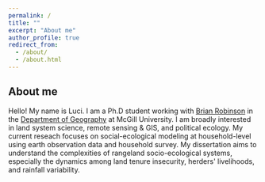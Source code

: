 ```yaml
---
permalink: /
title: ""
excerpt: "About me"
author_profile: true
redirect_from: 
  - /about/
  - /about.html
---
```


About me
------
Hello! My name is Luci. I am a Ph.D student working with [Brian Robinson]("http://www.brianerobinson.com") in the [Department of Geography]("https://www.mcgill.ca/geography/in") at McGill University. I am broadly interested in land system science, remote sensing & GIS, and political ecology. My current reseach focuses on social-ecological modeling at household-level using earth observation data and household survey. My dissertation aims to understand the complexities of rangeland socio-ecological systems, especially the dynamics among land tenure insecurity, herders' livelihoods, and rainfall variability.  

